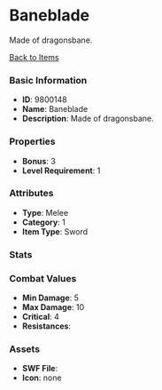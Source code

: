 # Baneblade

Made of dragonsbane.

[Back to Items](../items.md)

### Basic Information

- **ID**: 9800148
- **Name**: Baneblade
- **Description**: Made of dragonsbane.

### Properties

- **Bonus**: 3
- **Level Requirement**: 1

### Attributes

- **Type**: Melee     
- **Category**: 1
- **Item Type**: Sword

### Stats


### Combat Values

- **Min Damage**: 5
- **Max Damage**: 10
- **Critical**: 4
- **Resistances**: 

### Assets

- **SWF File**: 
- **Icon**: none

